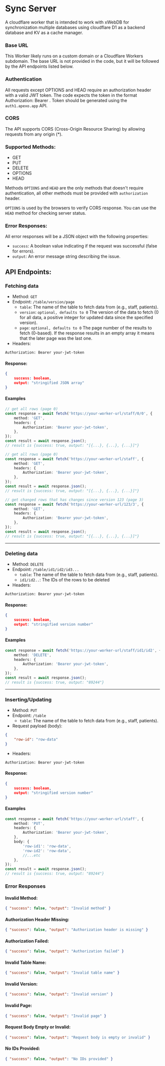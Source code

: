 # Sync Server

A cloudflare worker that is intended to work with xWebDB for synchronization multiple databases using cloudflare D1 as a backend database and KV as a cache manager.

### Base URL

This Worker likely runs on a custom domain or a Cloudflare Workers subdomain. The base URL is not provided in the code, but it will be followed by the API endpoints listed below.

### Authentication

All requests except OPTIONS and HEAD require an authorization header with a valid JWT token. The code expects the token in the format Authorization: Bearer <token>. Token should be generated using the `auth1.apexo.app` API.

### CORS

The API supports CORS (Cross-Origin Resource Sharing) by allowing requests from any origin (\*).

### Supported Methods:

- GET
- PUT
- DELETE
- OPTIONS
- HEAD

Methods `OPTIONS` and `HEAD` are the only methods that doesn't require authentication, all other methods must be provided with `authorization` header.

`OPTIONS` is used by the browsers to verify CORS response. You can use the `HEAD` method for checking server status.

### Error Responses:

All error responses will be a JSON object with the following properties:

- `success`: A boolean value indicating if the request was successful (false for errors).
- `output`: An error message string describing the issue.

## API Endpoints:

### Fetching data

- Method: `GET`
- Endpoint: `/table/version/page`
  - `table`: The name of the table to fetch data from (e.g., staff, patients).
  - `version`: `optional, defaults to 0` The version of the data to fetch (0 for all data, a positive integer for updated data since the specified version).
  - `page`: `optional, defaults to 0` The page number of the results to fetch (0-based). If the response results in an empty array it means that the later page was the last one.
- Headers:

```
Authorization: Bearer your-jwt-token
```

#### Response:

```json
{
    success: boolean,
    output: "stringified JSON array"
}
```

#### Examples

```typescript
// get all rows (page 0)
const response = await fetch('https://your-worker-url/staff/0/0', {
	method: 'GET',
	headers: {
		Authorization: 'Bearer your-jwt-token',
	},
});
const result = await response.json();
// result is {success: true, output: "[{...}, {...}, {...}]"}

// get all rows (page 0)
const response = await fetch('https://your-worker-url/staff', {
	method: 'GET',
	headers: {
		Authorization: 'Bearer your-jwt-token',
	},
});
const result = await response.json();
// result is {success: true, output: "[{...}, {...}, {...}]"}

// get changed rows that has changes since version 123 (page 3)
const response = await fetch('https://your-worker-url/123/3', {
	method: 'GET',
	headers: {
		Authorization: 'Bearer your-jwt-token',
	},
});
const result = await response.json();
// result is {success: true, output: "[{...}, {...}, {...}]"}
```

---

### Deleting data

- Method: `DELETE`
- Endpoint: `/table/id1/id2/id3...`
  - `table`: The name of the table to fetch data from (e.g., staff, patients).
  - `id1/id2..`: The IDs of the rows to be deleted
- Headers:

```
Authorization: Bearer your-jwt-token
```

#### Response:

```json
{
    success: boolean,
    output: "stringified version number"
}
```

#### Examples

```typescript
const response = await fetch('https://your-worker-url/staff/id1/id2', {
	method: 'DELETE',
	headers: {
		Authorization: 'Bearer your-jwt-token',
	},
});
const result = await response.json();
// result is {success: true, output: "89244"}
```

---

### Inserting/Updating

- Method: `PUT`
- Endpoint: `/table`
  - `table`: The name of the table to fetch data from (e.g., staff, patients).
- Request payload (body):

```json
{
	"row-id": "row-data"
}
```

- Headers:

```
Authorization: Bearer your-jwt-token
```

#### Response:

```json
{
    success: boolean,
    output: "stringified version number"
}
```

#### Examples

```typescript
const response = await fetch('https://your-worker-url/staff', {
	method: 'PUT',
	headers: {
		Authorization: 'Bearer your-jwt-token',
	},
	body: {
		'row-id1': 'row-data',
		'row-id2': 'row-data',
		//...etc
	},
});
const result = await response.json();
// result is {success: true, output: "89244"}
```

### Error Responses

#### Invalid Method:

```json
{ "success": false, "output": "Invalid method" }
```

#### Authorization Header Missing:

```json
{ "success": false, "output": "Authorization header is missing" }
```

#### Authorization Failed:

```json
{ "success": false, "output": "Authorization failed" }
```

#### Invalid Table Name:

```json
{ "success": false, "output": "Invalid table name" }
```

#### Invalid Version:

```json
{ "success": false, "output": "Invalid version" }
```

#### Invalid Page:

```json
{ "success": false, "output": "Invalid page" }
```

#### Request Body Empty or Invalid:

```json
{ "success": false, "output": "Request body is empty or invalid" }
```

#### No IDs Provided:

```json
{ "success": false, "output": "No IDs provided" }
```
